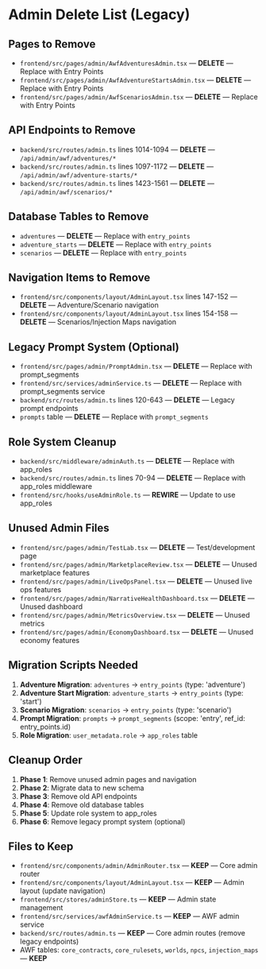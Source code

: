 # Admin Delete List (Legacy)

## Pages to Remove
- `frontend/src/pages/admin/AwfAdventuresAdmin.tsx` — **DELETE** — Replace with Entry Points
- `frontend/src/pages/admin/AwfAdventureStartsAdmin.tsx` — **DELETE** — Replace with Entry Points  
- `frontend/src/pages/admin/AwfScenariosAdmin.tsx` — **DELETE** — Replace with Entry Points

## API Endpoints to Remove
- `backend/src/routes/admin.ts` lines 1014-1094 — **DELETE** — `/api/admin/awf/adventures/*`
- `backend/src/routes/admin.ts` lines 1097-1172 — **DELETE** — `/api/admin/awf/adventure-starts/*`
- `backend/src/routes/admin.ts` lines 1423-1561 — **DELETE** — `/api/admin/awf/scenarios/*`

## Database Tables to Remove
- `adventures` — **DELETE** — Replace with `entry_points`
- `adventure_starts` — **DELETE** — Replace with `entry_points`
- `scenarios` — **DELETE** — Replace with `entry_points`

## Navigation Items to Remove
- `frontend/src/components/layout/AdminLayout.tsx` lines 147-152 — **DELETE** — Adventure/Scenario navigation
- `frontend/src/components/layout/AdminLayout.tsx` lines 154-158 — **DELETE** — Scenarios/Injection Maps navigation

## Legacy Prompt System (Optional)
- `frontend/src/pages/admin/PromptAdmin.tsx` — **DELETE** — Replace with prompt_segments
- `frontend/src/services/adminService.ts` — **DELETE** — Replace with prompt_segments service
- `backend/src/routes/admin.ts` lines 120-643 — **DELETE** — Legacy prompt endpoints
- `prompts` table — **DELETE** — Replace with `prompt_segments`

## Role System Cleanup
- `backend/src/middleware/adminAuth.ts` — **DELETE** — Replace with app_roles
- `backend/src/routes/admin.ts` lines 70-94 — **DELETE** — Replace with app_roles middleware
- `frontend/src/hooks/useAdminRole.ts` — **REWIRE** — Update to use app_roles

## Unused Admin Files
- `frontend/src/pages/admin/TestLab.tsx` — **DELETE** — Test/development page
- `frontend/src/pages/admin/MarketplaceReview.tsx` — **DELETE** — Unused marketplace features
- `frontend/src/pages/admin/LiveOpsPanel.tsx` — **DELETE** — Unused live ops features
- `frontend/src/pages/admin/NarrativeHealthDashboard.tsx` — **DELETE** — Unused dashboard
- `frontend/src/pages/admin/MetricsOverview.tsx` — **DELETE** — Unused metrics
- `frontend/src/pages/admin/EconomyDashboard.tsx` — **DELETE** — Unused economy features

## Migration Scripts Needed
1. **Adventure Migration**: `adventures` → `entry_points` (type: 'adventure')
2. **Adventure Start Migration**: `adventure_starts` → `entry_points` (type: 'start')
3. **Scenario Migration**: `scenarios` → `entry_points` (type: 'scenario')
4. **Prompt Migration**: `prompts` → `prompt_segments` (scope: 'entry', ref_id: entry_points.id)
5. **Role Migration**: `user_metadata.role` → `app_roles` table

## Cleanup Order
1. **Phase 1**: Remove unused admin pages and navigation
2. **Phase 2**: Migrate data to new schema
3. **Phase 3**: Remove old API endpoints
4. **Phase 4**: Remove old database tables
5. **Phase 5**: Update role system to app_roles
6. **Phase 6**: Remove legacy prompt system (optional)

## Files to Keep
- `frontend/src/components/admin/AdminRouter.tsx` — **KEEP** — Core admin router
- `frontend/src/components/layout/AdminLayout.tsx` — **KEEP** — Admin layout (update navigation)
- `frontend/src/stores/adminStore.ts` — **KEEP** — Admin state management
- `frontend/src/services/awfAdminService.ts` — **KEEP** — AWF admin service
- `backend/src/routes/admin.ts` — **KEEP** — Core admin routes (remove legacy endpoints)
- AWF tables: `core_contracts`, `core_rulesets`, `worlds`, `npcs`, `injection_maps` — **KEEP**











